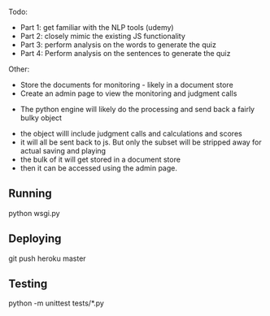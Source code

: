 Todo:
- Part 1: get familiar with the NLP tools (udemy)
- Part 2: closely mimic the existing JS functionality
- Part 3: perform analysis on the words to generate the quiz
- Part 4: Perform analysis on the sentences to generate the quiz

Other:
- Store the documents for monitoring - likely in a document store
- Create an admin page to view the monitoring and judgment calls

* The python engine will likely do the processing and send back a fairly bulky object
- the object willl include judgment calls and calculations and scores
- it will all be sent back to js. But only the subset will be stripped away for actual saving and playing
- the bulk of it will get stored in a document store
- then it can be accessed using the admin page.


## Running

python wsgi.py

## Deploying

git push heroku master

## Testing

python -m unittest tests/*.py